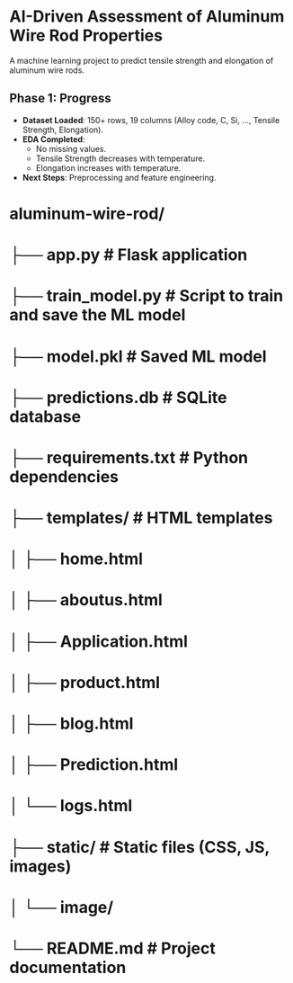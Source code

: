 # AI-Driven Assessment of Aluminum Wire Rod Properties
A machine learning project to predict tensile strength and elongation of aluminum wire rods.

## Phase 1: Progress
- **Dataset Loaded**: 150+ rows, 19 columns (Alloy code, C, Si, ..., Tensile Strength, Elongation).
- **EDA Completed**: 
  - No missing values.
  - Tensile Strength decreases with temperature.
  - Elongation increases with temperature.
- **Next Steps**: Preprocessing and feature engineering.

# aluminum-wire-rod/
# ├── app.py                 # Flask application
# ├── train_model.py         # Script to train and save the ML model
# ├── model.pkl              # Saved ML model
# ├── predictions.db         # SQLite database
# ├── requirements.txt       # Python dependencies
# ├── templates/             # HTML templates
# │   ├── home.html
# │   ├── aboutus.html
# │   ├── Application.html
# │   ├── product.html
# │   ├── blog.html
# │   ├── Prediction.html
# │   └── logs.html
# ├── static/                # Static files (CSS, JS, images)
# │   └── image/
# └── README.md              # Project documentation
  
